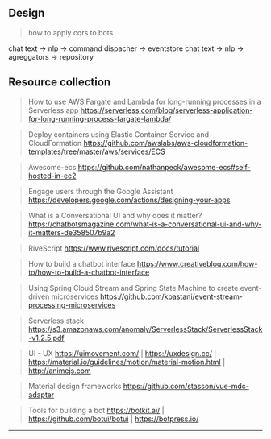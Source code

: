 ## Design

> how to apply cqrs to bots

chat text -> nlp -> command dispacher -> eventstore
chat text -> nlp -> agreggators -> repository 


## Resource collection

> How to use AWS Fargate and Lambda for long-running processes in a Serverless app 
https://serverless.com/blog/serverless-application-for-long-running-process-fargate-lambda/

>  Deploy containers using Elastic Container Service and CloudFormation 
https://github.com/awslabs/aws-cloudformation-templates/tree/master/aws/services/ECS

> Awesome-ecs 
https://github.com/nathanpeck/awesome-ecs#self-hosted-in-ec2

> Engage users through the Google Assistant 
https://developers.google.com/actions/designing-your-apps

> What is a Conversational UI and why does it matter?
https://chatbotsmagazine.com/what-is-a-conversational-ui-and-why-it-matters-de358507b9a2

> RiveScript
https://www.rivescript.com/docs/tutorial

> How to build a chatbot interface 
https://www.creativebloq.com/how-to/how-to-build-a-chatbot-interface

> Using Spring Cloud Stream and Spring State Machine to create event-driven microservices
https://github.com/kbastani/event-stream-processing-microservices

> Serverless stack
https://s3.amazonaws.com/anomaly/ServerlessStack/ServerlessStack-v1.2.5.pdf

> UI - UX 
https://uimovement.com/ | https://uxdesign.cc/ | https://material.io/guidelines/motion/material-motion.html | http://animejs.com

> Material design frameworks
https://github.com/stasson/vue-mdc-adapter

> Tools for building a bot
https://botkit.ai/ | https://github.com/botui/botui | https://botpress.io/

---